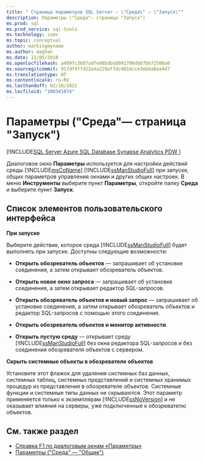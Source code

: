 ```yaml
---
title: " Страница параметров SQL Server — \"Среда\" — \"Запуск\""
description: Параметры ("Среда"— страница "Запуск")
ms.prod: sql
ms.prod_service: sql-tools
ms.technology: ssms
ms.topic: conceptual
author: markingmyname
ms.author: maghan
ms.date: 11/05/2018
ms.openlocfilehash: a409fc3687adfe00bdbdd091708dbb7b672506a0
ms.sourcegitcommit: 917df4ffd22e4a229af7dc481dcce3ebba0aa4d7
ms.translationtype: HT
ms.contentlocale: ru-RU
ms.lasthandoff: 02/10/2021
ms.locfileid: "100341074"
---
```

# <a name="options-environment---startup-page"></a>Параметры ("Среда"— страница "Запуск")

[!INCLUDE[SQL Server Azure SQL Database Synapse Analytics PDW ](../../includes/applies-to-version/sql-asdb-asdbmi-asa-pdw.md)]

Диалоговое окно **Параметры** используется для настройки действий среды [!INCLUDE[msCoName](../../includes/msconame_md.md)] [!INCLUDE[ssManStudioFull](../../includes/ssmanstudiofull-md.md)] при запуске, общих параметров управления окнами и других общих настроек. В меню **Инструменты** выберите пункт **Параметры**, откройте папку **Среда** и выберите пункт **Запуск**.

## <a name="ui-element-list"></a>Список элементов пользовательского интерфейса

**При запуске**

Выберите действие, которое среда [!INCLUDE[ssManStudioFull](../../includes/ssmanstudiofull-md.md)] будет выполнять при запуске. Доступны следующие возможности:

- **Открыть обозреватель объектов** — запрашивает об установке соединения, а затем открывает обозреватель объектов.

- **Открыть новое окно запроса** — запрашивает об установке соединения, а затем открывает редактор SQL-запросов.

- **Открыть обозреватель объектов и новый запрос** — запрашивает об установке соединения, а затем открывает обозреватель объектов и редактор SQL-запросов с помощью этого соединения.

- **Открыть обозреватель объектов и монитор активности**.

- **Открыть пустую среду** — открывает среду [!INCLUDE[ssManStudioFull](../../includes/ssmanstudiofull-md.md)] без окна редактора SQL-запросов и без соединения обозревателя объектов с сервером.

**Скрыть системные объекты в обозревателе объектов**

Установите этот флажок для удаления системных баз данных, системных таблиц, системных представлений и системных хранимых процедур из представления в обозревателе объектов. Системные функции и системные типы данных не скрываются. Этот параметр применяется только к экземплярам [!INCLUDE[ssNoVersion](../../includes/ssnoversion-md.md)] и не оказывает влияния на серверы, уже подключенные к обозревателю объектов.

## <a name="see-also"></a>См. также раздел

- [Справка F1 по диалоговым окнам «Параметры»](options-dialog-boxes-f1-help.md)
- [Параметры ("Среда" — "Общие")](options-environment-general-page.md)
